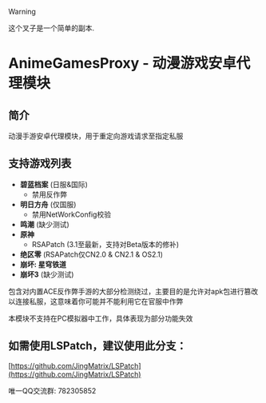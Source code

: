 >[!WARNING]
>这个叉子是一个简单的副本.
# AnimeGamesProxy - 动漫游戏安卓代理模块

## 简介
动漫手游安卓代理模块，用于重定向游戏请求至指定私服

## 支持游戏列表

- **碧蓝档案** (日服&国际)
  - 禁用反作弊
- **明日方舟** (仅国服)
  - 禁用NetWorkConfig校验
- **鸣潮** (缺少测试)
- **原神**
  - RSAPatch (3.1至最新，支持对Beta版本的修补)
- **绝区零** (RSAPatch仅CN2.0 & CN2.1 & OS2.1)
- **崩坏: 星穹铁道**
- **崩坏3** (缺少测试)

包含对内置ACE反作弊手游的大部分检测绕过，主要目的是允许对apk包进行篡改以连接私服，这意味着你可能并不能利用它在官服中作弊

本模块不支持在PC模拟器中工作，具体表现为部分功能失效

## 如需使用LSPatch，建议使用此分支：
[https://github.com/JingMatrix/LSPatch](https://github.com/JingMatrix/LSPatch)

唯一QQ交流群: 782305852
